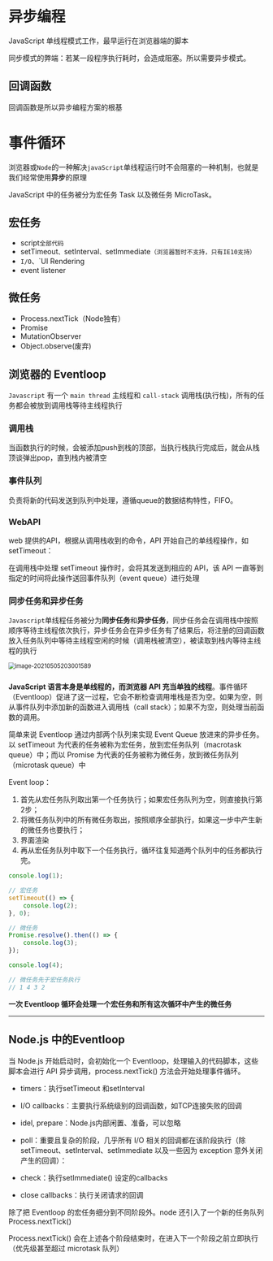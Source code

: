 # 异步编程

JavaScript 单线程模式工作，最早运行在浏览器端的脚本

同步模式的弊端：若某一段程序执行耗时，会造成阻塞。所以需要异步模式。

## 回调函数

回调函数是所以异步编程方案的根基

# 事件循环

浏览器或`Node`的一种解决`javaScript`单线程运行时不会阻塞的一种机制，也就是我们经常使用**异步**的原理

JavaScript 中的任务被分为宏任务 Task 以及微任务 MicroTask。

## 宏任务

- script`全部代码`
- setTimeout`、`setInterval`、`setImmediate`（浏览器暂时不支持，只有IE10支持）`
- `I/O`、`UI Rendering
- event listener

## 微任务

- Process.nextTick（Node独有）
- Promise
- MutationObserver
- Object.observe(废弃)

## 浏览器的 Eventloop

`Javascript` 有一个 `main thread` 主线程和 `call-stack` 调用栈(执行栈)，所有的任务都会被放到调用栈等待主线程执行

### 调用栈 

当函数执行的时候，会被添加push到栈的顶部，当执行栈执行完成后，就会从栈顶谈弹出pop，直到栈内被清空

### 事件队列

负责将新的代码发送到队列中处理，遵循queue的数据结构特性，FIFO。

### WebAPI

web 提供的API，根据从调用栈收到的命令，API 开始自己的单线程操作，如setTimeout：

在调用栈中处理 setTimeout 操作时，会将其发送到相应的 API，该 API 一直等到指定的时间将此操作送回事件队列（event queue）进行处理

### 同步任务和异步任务

`Javascript`单线程任务被分为**同步任务**和**异步任务**，同步任务会在调用栈中按照顺序等待主线程依次执行，异步任务会在异步任务有了结果后，将注册的回调函数放入任务队列中等待主线程空闲的时候（调用栈被清空），被读取到栈内等待主线程的执行

<img src="C:\Users\ajiai\AppData\Roaming\Typora\typora-user-images\image-20210505203001589.png" alt="image-20210505203001589" style="zoom:80%;" />

### 

**JavaScript 语言本身是单线程的，而浏览器 API 充当单独的线程**。事件循环（Eventloop）促进了这一过程，它会不断检查调用堆栈是否为空。如果为空，则从事件队列中添加新的函数进入调用栈（call stack）；如果不为空，则处理当前函数的调用。

简单来说 Eventloop 通过内部两个队列来实现 Event Queue 放进来的异步任务。以 setTimeout 为代表的任务被称为宏任务，放到宏任务队列（macrotask queue）中；而以 Promise 为代表的任务被称为微任务，放到微任务队列（microtask queue）中

Event loop：

1. 首先从宏任务队列取出第一个任务执行；如果宏任务队列为空，则直接执行第2步；
2. 将微任务队列中的所有微任务取出，按照顺序全部执行，如果这一步中产生新的微任务也要执行；
3. 界面渲染
4. 再从宏任务队列中取下一个任务执行，循环往复知道两个队列中的任务都执行完。

```javascript
console.log(1);

// 宏任务
setTimeout(() => {
    console.log(2);
}, 0);

// 微任务
Promise.resolve().then(() => {
    console.log(3);
});

console.log(4);

// 微任务先于宏任务执行 
// 1 4 3 2
```

**一次 Eventloop 循环会处理一个宏任务和所有这次循环中产生的微任务**



---

## Node.js 中的Eventloop

当 Node.js 开始启动时，会初始化一个 Eventloop，处理输入的代码脚本，这些脚本会进行 API 异步调用，process.nextTick() 方法会开始处理事件循环。

- timers：执行setTimeout 和setInterval

- I/O callbacks：主要执行系统级别的回调函数，如TCP连接失败的回调

- idel, prepare：Node.js内部闲置、准备，可以忽略

- poll：重要且复杂的阶段，几乎所有 I/O 相关的回调都在该阶段执行（除setTimeout、setInterval、setImmediate 以及一些因为 exception 意外关闭产生的回调）：

- check：执行setImmediate() 设定的callbacks

- close callbacks：执行关闭请求的回调

除了把 Eventloop 的宏任务细分到不同阶段外。node 还引入了一个新的任务队列 Process.nextTick()

Process.nextTick() 会在上述各个阶段结束时，在进入下一个阶段之前立即执行（优先级甚至超过 microtask 队列）